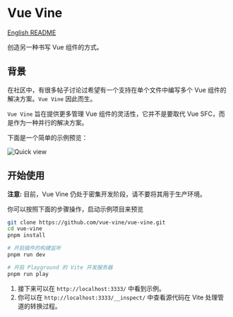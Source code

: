 # Vue Vine

[English README](./README.md)

创造另一种书写 Vue 组件的方式。

## 背景

在社区中，有很多帖子讨论过希望有一个支持在单个文件中编写多个 Vue 组件的解决方案。`Vue Vine` 因此而生。

`Vue Vine` 旨在提供更多管理 Vue 组件的灵活性，它并不是要取代 Vue SFC，而是作为一种并行的解决方案。

下面是一个简单的示例预览：

![Quick view](./packages/docs/public/highlight-demo.png)

## 开始使用

**注意:** 目前，Vue Vine 仍处于密集开发阶段，请不要将其用于生产环境。

你可以按照下面的步骤操作，启动示例项目来预览

```bash
git clone https://github.com/vue-vine/vue-vine.git
cd vue-vine
pnpm install

# 开启插件的构建监听
pnpm run dev

# 开启 Playground 的 Vite 开发服务器
pnpm run play
```

1. 接下来可以在 `http://localhost:3333/` 中看到示例。
3. 你可以在 `http://localhost:3333/__inspect/` 中查看源代码在 Vite 处理管道的转换过程。
